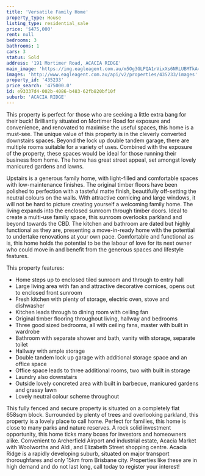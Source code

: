 ```yaml
---
title: 'Versatile Family Home'
property_type: House
listing_type: residential_sale
price: '$475,000'
rent: null
bedrooms: 3
bathrooms: 1
cars: 3
status: Sold
address: '191 Mortimer Road, ACACIA RIDGE'
main_image: 'https://img.eagleagent.com.au/m5Og3GLPQA1rVixXs6NRLUBMTkA=/1280x854/smart/https://s3-us-west-2.amazonaws.com/eagleagent-orig/images/6822033/128490006-image-M.jpg'
images: 'http://www.eagleagent.com.au/api/v2/properties/435233/images'
property_id: '435233'
price_search: '475000.0'
id: e93337d4-002b-4086-b483-62fb820bf10f
suburb: 'ACACIA RIDGE'
---
```

This property is perfect for those who are seeking a little extra bang for their buck! Brilliantly situated on Mortimer Road for exposure and convenience, and renovated to maximise the useful spaces, this home is a must-see. The unique value of this property is in the cleverly converted downstairs spaces. Beyond the lock up double tandem garage, there are multiple rooms suitable for a variety of uses. Combined with the exposure of the property, these spaces would be ideal for those running their business from home. The home has great street appeal, set amongst lovely manicured gardens and lawns.

Upstairs is a generous family home, with light-filled and comfortable spaces with low-maintenance finishes. The original timber floors have been polished to perfection with a tasteful matte finish, beautifully off-setting the neutral colours on the walls. With attractive cornicing and large windows, it will not be hard to picture creating yourself a welcoming family home. The living expands into the enclosed sunroom through timber doors. Ideal to create a multi-use family space, this sunroom overlooks parkland and beyond towards the CBD. The kitchen and bathroom are dated but highly functional as they are, presenting a move-in-ready home with the potential to undertake renovations at your own pace. Comfortable and functional as is, this home holds the potential to be the labour of love for its next owner who could move in and benefit from the generous spaces and lifestyle features.

This property features:

*  Home steps up to enclosed tiled sunroom and through to entry hall
*  Large living area with fan and attractive decorative cornices, opens out to enclosed front sunroom
*  Fresh kitchen with plenty of storage, electric oven, stove and dishwasher
*  Kitchen leads through to dining room with ceiling fan
*  Original timber flooring throughout living, hallway and bedrooms
*  Three good sized bedrooms, all with ceiling fans, master with built in wardrobe
*  Bathroom with separate shower and bath, vanity with storage, separate toilet
*  Hallway with ample storage
*  Double tandem lock up garage with additional storage space and an office space
*  Office space leads to three additional rooms, two with built in storage
*  Laundry also downstairs
*  Outside lovely concreted area with built in barbecue, manicured gardens and grassy lawn
*  Lovely neutral colour scheme throughout

This fully fenced and secure property is situated on a completely flat 658sqm block. Surrounded by plenty of trees and overlooking parkland, this property is a lovely place to call home. Perfect for families, this home is close to many parks and nature reserves. A rock solid investment opportunity, this home ticks many boxes for investors and homeowners alike. Convenient to Archerfield Airport and industrial estate, Acacia Market with Woolworths and Aldi, and Elizabeth Street shopping centre. Acacia Ridge is a rapidly developing suburb, situated on major transport thoroughfares and only 15km from Brisbane city. Properties like these are in high demand and do not last long, call today to register your interest!